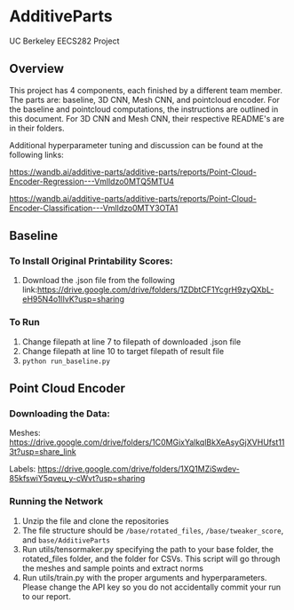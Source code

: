 # AdditiveParts
UC Berkeley EECS282 Project

## Overview
This project has 4 components, each finished by a different team member. The parts are: baseline, 3D CNN, Mesh CNN, and pointcloud encoder. For the baseline and pointcloud computations, the instructions are outlined in this document. For 3D CNN and Mesh CNN, their respective README's are in their folders.

Additional hyperparameter tuning and discussion can be found at the following links:

https://wandb.ai/additive-parts/additive-parts/reports/Point-Cloud-Encoder-Regression---Vmlldzo0MTQ5MTU4

https://wandb.ai/additive-parts/additive-parts/reports/Point-Cloud-Encoder-Classification---Vmlldzo0MTY3OTA1


## Baseline
### To Install Original Printability Scores:
1. Download the .json file from the following link:https://drive.google.com/drive/folders/1ZDbtCF1YcgrH9zyQXbL-eH95N4o1lIvK?usp=sharing
### To Run
1. Change filepath at line 7 to filepath of downloaded .json file
2. Change filepath at line 10 to target filepath of result file
3. ```python run_baseline.py```

## Point Cloud Encoder
### Downloading the Data:
Meshes: https://drive.google.com/drive/folders/1C0MGixYalkqlBkXeAsyGjXVHUfst113t?usp=share_link

Labels: https://drive.google.com/drive/folders/1XQ1MZiSwdev-85kfswiY5qveu_y-cWvt?usp=sharing
### Running the Network
1. Unzip the file and clone the repositories
2. The file structure should be `/base/rotated_files`, `/base/tweaker_score`, and `base/AdditiveParts`
3. Run utils/tensormaker.py specifying the path to your base folder, the rotated_files folder, and the folder for CSVs. This script will go through the meshes and sample points and extract norms
4. Run utils/train.py with the proper arguments and hyperparameters. Please change the API key so you do not accidentally commit your run to our report. 
